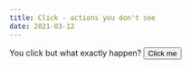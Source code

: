```yaml
---
title: Click - actions you don't see
date: 2021-03-12
---
```

You click but what exactly happen?
<button onclick="myFunction()">Click me</button>
<p id="demo"></p>
<script>
function myFunction() {
  document.getElementById("demo").innerHTML = "Hello World";
}
</script>



